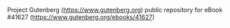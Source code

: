 Project Gutenberg (https://www.gutenberg.org) public repository for eBook #41627 (https://www.gutenberg.org/ebooks/41627)
